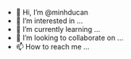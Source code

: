 - 👋 Hi, I’m @minhducan
- 👀 I’m interested in ...
- 🌱 I’m currently learning ...
- 💞️ I’m looking to collaborate on ...
- 📫 How to reach me ...

<!---
minhducan/minhducan is a ✨ special ✨ repository because its `README.md` (this file) appears on your GitHub profile.
You can click the Preview link to take a look at your changes.
--->
